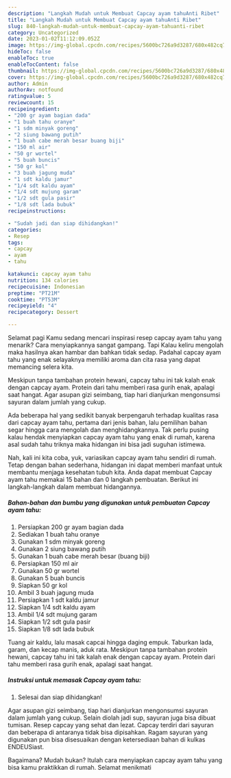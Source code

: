 ```yaml
---
description: "Langkah Mudah untuk Membuat Capcay ayam tahuAnti Ribet"
title: "Langkah Mudah untuk Membuat Capcay ayam tahuAnti Ribet"
slug: 840-langkah-mudah-untuk-membuat-capcay-ayam-tahuanti-ribet
category: Uncategorized
date: 2023-01-02T11:12:09.052Z
image: https://img-global.cpcdn.com/recipes/5600bc726a9d3287/680x482cq70/capcay-ayam-tahu-foto-resep-utama.jpg
hideToc: false
enableToc: true
enableTocContent: false
thumbnail: https://img-global.cpcdn.com/recipes/5600bc726a9d3287/680x482cq70/capcay-ayam-tahu-foto-resep-utama.jpg
cover: https://img-global.cpcdn.com/recipes/5600bc726a9d3287/680x482cq70/capcay-ayam-tahu-foto-resep-utama.jpg
author: Admin
authorAv: notfound
ratingvalue: 5
reviewcount: 15
recipeingredient:
- "200 gr ayam bagian dada"
- "1 buah tahu oranye"
- "1 sdm minyak goreng"
- "2 siung bawang putih"
- "1 buah cabe merah besar buang biji"
- "150 ml air"
- "50 gr wortel"
- "5 buah buncis"
- "50 gr kol"
- "3 buah jagung muda"
- "1 sdt kaldu jamur"
- "1/4 sdt kaldu ayam"
- "1/4 sdt mujung garam"
- "1/2 sdt gula pasir"
- "1/8 sdt lada bubuk"
recipeinstructions:

- "Sudah jadi dan siap dihidangkan!"
categories:
- Resep
tags:
- capcay
- ayam
- tahu

katakunci: capcay ayam tahu 
nutrition: 134 calories
recipecuisine: Indonesian
preptime: "PT21M"
cooktime: "PT53M"
recipeyield: "4"
recipecategory: Dessert

---
```



Selamat pagi Kamu sedang mencari inspirasi resep capcay ayam tahu yang menarik? Cara menyiapkannya sangat gampang. Tapi Kalau keliru mengolah maka hasilnya akan hambar dan bahkan tidak sedap. Padahal capcay ayam tahu yang enak selayaknya memiliki aroma dan cita rasa yang dapat memancing selera kita.


Meskipun tanpa tambahan protein hewani, capcay tahu ini tak kalah enak dengan capcay ayam. Protein dari tahu memberi rasa gurih enak, apalagi saat hangat. Agar asupan gizi seimbang, tiap hari dianjurkan mengonsumsi sayuran dalam jumlah yang cukup.

Ada beberapa hal yang sedikit banyak berpengaruh terhadap kualitas rasa dari capcay ayam tahu, pertama dari jenis bahan, lalu pemilihan bahan segar hingga cara mengolah dan menghidangkannya. Tak perlu pusing kalau hendak menyiapkan capcay ayam tahu yang enak di rumah, karena asal sudah tahu triknya maka hidangan ini bisa jadi suguhan istimewa.


Nah, kali ini kita coba, yuk, variasikan capcay ayam tahu sendiri di rumah. Tetap dengan bahan sederhana, hidangan ini dapat memberi manfaat untuk membantu menjaga kesehatan tubuh kita. Anda dapat membuat Capcay ayam tahu memakai 15 bahan dan 0 langkah pembuatan. Berikut ini langkah-langkah dalam membuat hidangannya.

<!--inarticleads1-->

##### Bahan-bahan dan bumbu yang digunakan untuk pembuatan Capcay ayam tahu:

1. Persiapkan 200 gr ayam bagian dada
1. Sediakan 1 buah tahu oranye
1. Gunakan 1 sdm minyak goreng
1. Gunakan 2 siung bawang putih
1. Gunakan 1 buah cabe merah besar (buang biji)
1. Persiapkan 150 ml air
1. Gunakan 50 gr wortel
1. Gunakan 5 buah buncis
1. Siapkan 50 gr kol
1. Ambil 3 buah jagung muda
1. Persiapkan 1 sdt kaldu jamur
1. Siapkan 1/4 sdt kaldu ayam
1. Ambil 1/4 sdt mujung garam
1. Siapkan 1/2 sdt gula pasir
1. Siapkan 1/8 sdt lada bubuk


Tuang air kaldu, lalu masak capcai hingga daging empuk. Taburkan lada, garam, dan kecap manis, aduk rata. Meskipun tanpa tambahan protein hewani, capcay tahu ini tak kalah enak dengan capcay ayam. Protein dari tahu memberi rasa gurih enak, apalagi saat hangat. 

<!--inarticleads2-->

##### Instruksi untuk memasak Capcay ayam tahu:


1. Selesai dan siap dihidangkan!

Agar asupan gizi seimbang, tiap hari dianjurkan mengonsumsi sayuran dalam jumlah yang cukup. Selain diolah jadi sup, sayuran juga bisa dibuat tumisan. Resep capcay yang sehat dan lezat. Capcay terdiri dari sayuran dan beberapa di antaranya tidak bisa dipisahkan. Ragam sayuran yang digunakan pun bisa disesuaikan dengan ketersediaan bahan di kulkas ENDEUSiast. 

Bagaimana? Mudah bukan? Itulah cara menyiapkan capcay ayam tahu yang bisa kamu praktikkan di rumah. Selamat menikmati
